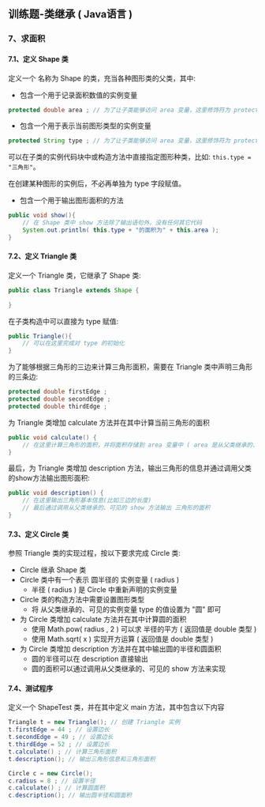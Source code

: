 ## 训练题-类继承 <b style="font-size:20px;">( Java语言 )</b>



### 7、求面积



#### 7.1、定义 Shape 类

定义一个 名称为 Shape 的类，充当各种图形类的父类，其中:

- 包含一个用于记录面积数值的实例变量

```java
protected double area ; // 为了让子类能够访问 area 变量，这里修饰符为 protected
```



- 包含一个用于表示当前图形类型的实例变量

```java
protected String type ; // 为了让子类能够访问 area 变量，这里修饰符为 protected
```

可以在子类的实例代码块中或构造方法中直接指定图形种类，比如: `this.type = "三角形"`。

在创建某种图形的实例后，不必再单独为 type 字段赋值。



- 包含一个用于输出图形面积的方法

```java
public void show(){
    // 在 Shape 类中 show 方法除了输出语句外，没有任何其它代码
    System.out.println( this.type + "的面积为" + this.area );
}
```





#### 7.2、定义 Triangle 类

定义一个 Triangle  类，它继承了 Shape 类:

```java
public class Triangle extends Shape {
    
}
```

在子类构造中可以直接为 type 赋值:

```java
public Triangle(){
    // 可以在这里完成对 type 的初始化
}
```

为了能够根据三角形的三边来计算三角形面积，需要在 Triangle  类中声明三角形的三条边:

```java
protected double firstEdge ;
protected double secondEdge ;
protected double thirdEdge ;
```

为 Triangle 类增加 calculate 方法并在其中计算当前三角形的面积

```java
public void calculate() {
    // 在这里计算三角形的面积，并将面积存储到 area 变量中 ( area 是从父类继承的、可见的实例变量 )
}
```

最后，为 Triangle 类增加 description 方法，输出三角形的信息并通过调用父类的show方法输出图形面积:

```java
public void description() {
    // 在这里输出三角形基本信息(比如三边的长度)
    // 最后通过调用从父类继承的、可见的 show 方法输出 三角形的面积
}
```



#### 7.3、定义 Circle 类



参照  Triangle  类的实现过程，按以下要求完成 Circle 类:

- Circle 继承 Shape 类
- Circle 类中有一个表示 圆半径的 实例变量 ( radius )
  - 半径 ( radius ) 是 Circle 中重新声明的实例变量
- Circle 类的构造方法中需要设置图形类型 
  - 将 从父类继承的、可见的实例变量 type 的值设置为 "圆" 即可
- 为 Circle 类增加 calculate 方法并在其中计算圆的面积
  - 使用 Math.pow( radius , 2 ) 可以求 半径的平方 ( 返回值是 double 类型 )
  - 使用 Math.sqrt( x ) 实现开方运算 ( 返回值是 double 类型 )
- 为 Circle 类增加 description 方法并在其中输出圆的半径和圆面积
  - 圆的半径可以在 description 直接输出
  - 圆的面积可以通过调用从父类继承的、可见的 show 方法来实现



#### 7.4、测试程序



定义一个 ShapeTest 类，并在其中定义 main 方法，其中包含以下内容

```java
Triangle t = new Triangle(); // 创建 Triangle 实例
t.firstEdge = 44 ; // 设置边长
t.secondEdge = 49 ; // 设置边长
t.thirdEdge = 52 ; // 设置边长
t.calculate() ; // 计算三角形面积
t.description(); // 输出三角形信息和三角形面积

Circle c = new Circle();
c.radius = 8 ; // 设置半径
c.calculate() ; // 计算圆面积
c.description(); // 输出圆半径和圆面积
```






